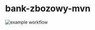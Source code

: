# bank-zbozowy-mvn
![example workflow](https://github.com/MiBudzynski/bank-zbozowy-mvn/actions/workflows/ci.yml/badge.svg)

